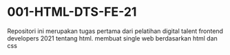 # 001-HTML-DTS-FE-21
Repositori ini merupakan tugas pertama dari pelatihan digital talent frontend developers 2021 tentang html. membuat single web berdasarkan html dan css 
